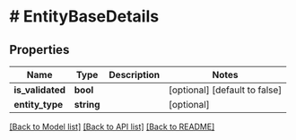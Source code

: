 # # EntityBaseDetails

## Properties

Name | Type | Description | Notes
------------ | ------------- | ------------- | -------------
**is_validated** | **bool** |  | [optional] [default to false]
**entity_type** | **string** |  | [optional]

[[Back to Model list]](../../README.md#models) [[Back to API list]](../../README.md#endpoints) [[Back to README]](../../README.md)
